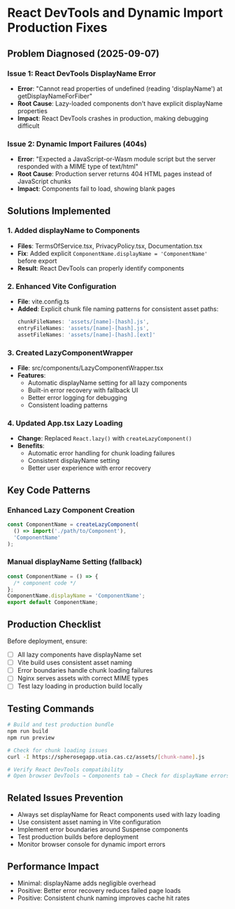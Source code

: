 # React DevTools and Dynamic Import Production Fixes

## Problem Diagnosed (2025-09-07)

### Issue 1: React DevTools DisplayName Error

- **Error**: "Cannot read properties of undefined (reading 'displayName') at getDisplayNameForFiber"
- **Root Cause**: Lazy-loaded components don't have explicit displayName properties
- **Impact**: React DevTools crashes in production, making debugging difficult

### Issue 2: Dynamic Import Failures (404s)

- **Error**: "Expected a JavaScript-or-Wasm module script but the server responded with a MIME type of text/html"
- **Root Cause**: Production server returns 404 HTML pages instead of JavaScript chunks
- **Impact**: Components fail to load, showing blank pages

## Solutions Implemented

### 1. Added displayName to Components

- **Files**: TermsOfService.tsx, PrivacyPolicy.tsx, Documentation.tsx
- **Fix**: Added explicit `ComponentName.displayName = 'ComponentName'` before export
- **Result**: React DevTools can properly identify components

### 2. Enhanced Vite Configuration

- **File**: vite.config.ts
- **Added**: Explicit chunk file naming patterns for consistent asset paths:
  ```typescript
  chunkFileNames: 'assets/[name]-[hash].js',
  entryFileNames: 'assets/[name]-[hash].js',
  assetFileNames: 'assets/[name]-[hash].[ext]'
  ```

### 3. Created LazyComponentWrapper

- **File**: src/components/LazyComponentWrapper.tsx
- **Features**:
  - Automatic displayName setting for all lazy components
  - Built-in error recovery with fallback UI
  - Better error logging for debugging
  - Consistent loading patterns

### 4. Updated App.tsx Lazy Loading

- **Change**: Replaced `React.lazy()` with `createLazyComponent()`
- **Benefits**:
  - Automatic error handling for chunk loading failures
  - Consistent displayName setting
  - Better user experience with error recovery

## Key Code Patterns

### Enhanced Lazy Component Creation

```typescript
const ComponentName = createLazyComponent(
  () => import('./path/to/Component'),
  'ComponentName'
);
```

### Manual displayName Setting (fallback)

```typescript
const ComponentName = () => {
  /* component code */
};
ComponentName.displayName = 'ComponentName';
export default ComponentName;
```

## Production Checklist

Before deployment, ensure:

- [ ] All lazy components have displayName set
- [ ] Vite build uses consistent asset naming
- [ ] Error boundaries handle chunk loading failures
- [ ] Nginx serves assets with correct MIME types
- [ ] Test lazy loading in production build locally

## Testing Commands

```bash
# Build and test production bundle
npm run build
npm run preview

# Check for chunk loading issues
curl -I https://spherosegapp.utia.cas.cz/assets/[chunk-name].js

# Verify React DevTools compatibility
# Open browser DevTools → Components tab → Check for displayName errors
```

## Related Issues Prevention

- Always set displayName for React components used with lazy loading
- Use consistent asset naming in Vite configuration
- Implement error boundaries around Suspense components
- Test production builds before deployment
- Monitor browser console for dynamic import errors

## Performance Impact

- Minimal: displayName adds negligible overhead
- Positive: Better error recovery reduces failed page loads
- Positive: Consistent chunk naming improves cache hit rates
